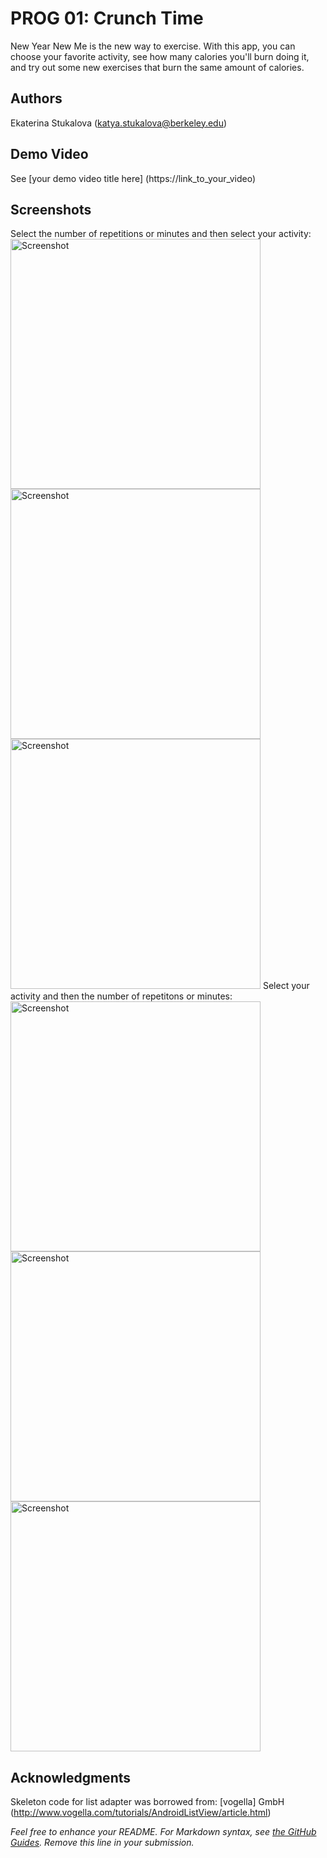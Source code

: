 # PROG 01: Crunch Time

New Year New Me is the new way to exercise. With this app, you can choose your favorite activity, see how many calories you'll burn doing it, and try out some new exercises that burn the same amount of calories.

## Authors

Ekaterina Stukalova ([katya.stukalova@berkeley.edu](mailto:katya.stukalova@berkeley.edu))

## Demo Video

See [your demo video title here] (https://link_to_your_video)

## Screenshots
Select the number of repetitions or minutes and then select your activity:
<img src="screenshots/1" height="400" alt="Screenshot"/>
<img src="screenshots/2" height="400" alt="Screenshot"/>
<img src="screenshots/3" height="400" alt="Screenshot"/>
Select your activity and then the number of repetitons or minutes:
<img src="screenshots/1" height="400" alt="Screenshot"/>
<img src="screenshots/4" height="400" alt="Screenshot"/>
<img src="screenshots/5" height="400" alt="Screenshot"/>
## Acknowledgments

Skeleton code for list adapter was borrowed from: [vogella] GmbH (http://www.vogella.com/tutorials/AndroidListView/article.html)

*Feel free to enhance your README. For Markdown syntax, see [the GitHub Guides](https://guides.github.com/features/mastering-markdown/). Remove this line in your submission.*
